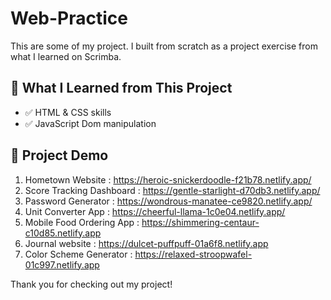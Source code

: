 # Web-Practice

This are some of my project. I built from scratch as a project exercise from what I learned on Scrimba.


## 📘 What I Learned from This Project

- ✅ HTML & CSS skills
- ✅ JavaScript Dom manipulation 

## 📘 Project Demo

  1) Hometown Website : https://heroic-snickerdoodle-f21b78.netlify.app/
  2) Score Tracking Dashboard : https://gentle-starlight-d70db3.netlify.app/
  3) Password Generator : https://wondrous-manatee-ce9820.netlify.app/
  4) Unit Converter App : https://cheerful-llama-1c0e04.netlify.app/
  5) Mobile Food Ordering App : https://shimmering-centaur-c10d85.netlify.app
  6) Journal website : https://dulcet-puffpuff-01a6f8.netlify.app
  7) Color Scheme Generator : https://relaxed-stroopwafel-01c997.netlify.app

Thank you for checking out my project!
